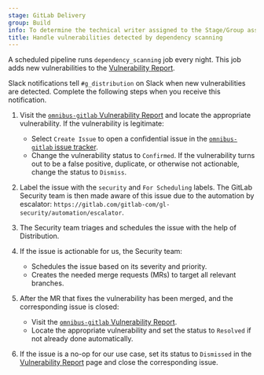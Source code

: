 ```yaml
---
stage: GitLab Delivery
group: Build
info: To determine the technical writer assigned to the Stage/Group associated with this page, see https://handbook.gitlab.com/handbook/product/ux/technical-writing/#assignments
title: Handle vulnerabilities detected by dependency scanning
---
```


A scheduled pipeline runs `dependency_scanning` job every night. This job adds new
vulnerabilities to the
[Vulnerability Report](https://gitlab.com/gitlab-org/omnibus-gitlab/-/security/vulnerability_report/).

Slack notifications tell `#g_distribution` on Slack when new
vulnerabilities are detected. Complete the following steps when you receive this notification.

1. Visit the [`omnibus-gitlab` Vulnerability Report](https://gitlab.com/gitlab-org/omnibus-gitlab/-/security/vulnerability_report)
   and locate the appropriate vulnerability. If the vulnerability is legitimate:

   - Select `Create Issue` to open a confidential issue in the
   [`omnibus-gitlab` issue tracker](https://gitlab.com/gitlab-org/omnibus-gitlab/-/issues).
   - Change the vulnerability status to `Confirmed`. If the vulnerability turns
   out to be a false positive, duplicate, or otherwise not actionable, change the
   status to `Dismiss`.

1. Label the issue with the `security` and `For Scheduling` labels. The GitLab
   Security team is then made aware of this issue due to the automation by
   escalator: `https://gitlab.com/gitlab-com/gl-security/automation/escalator`.

1. The Security team triages and schedules the issue with the help of Distribution.

1. If the issue is actionable for us, the Security team:

   - Schedules the issue based on its severity and priority.
   - Creates the needed merge requests (MRs) to target all relevant branches.

1. After the MR that fixes the vulnerability has been merged, and the corresponding
   issue is closed:

   - Visit the [`omnibus-gitlab` Vulnerability Report](https://gitlab.com/gitlab-org/omnibus-gitlab/-/security/vulnerability_report).
   - Locate the appropriate vulnerability and set the status to `Resolved` if not
   already done automatically.

1. If the issue is a no-op for our use case, set its status to `Dismissed` in the
   [Vulnerability Report](https://gitlab.com/gitlab-org/omnibus-gitlab/-/security/vulnerability_report)
   page and close the corresponding issue.
